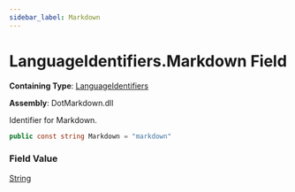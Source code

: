 ```yaml
---
sidebar_label: Markdown
---
```


# LanguageIdentifiers\.Markdown Field

**Containing Type**: [LanguageIdentifiers](../index.md)

**Assembly**: DotMarkdown\.dll

  
Identifier for Markdown\.

```csharp
public const string Markdown = "markdown"
```

### Field Value

[String](https://docs.microsoft.com/en-us/dotnet/api/system.string)

